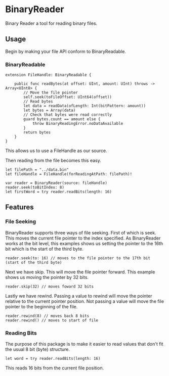 # BinaryReader

Binary Reader a tool for reading binary files.

## Usage

Begin by making your file API conform to BinaryReadable.

### BinaryReadable

    extension FileHandle: BinaryReadable {
    
        public func readBytes(at offset: UInt, amount: UInt) throws -> Array<UInt8> {
            // Move the file pointer
            self.seek(toFileOffset: UInt64(offset))
            // Read bytes
            let data = readData(ofLength: Int(bitPattern: amount))
            let bytes = Array(data)
            // Check that bytes were read correctly
            guard bytes.count == amount else {
                throw BinaryReadingError.noDataAvailable
            }
            return bytes
        }
    }
    
This allows us to use a FileHandle as our source.

Then reading from the file becomes this easy.

    let filePath = "../data.bin"
    let fileHandle = FileHandle(forReadingAtPath: filePath)!
    
    var reader = BinaryReader(source: fileHandle)
    reader.seek(toBitIndex: 8)
    let firstWord = try reader.readBits(length: 16)

## Features
### File Seeking

BinaryReader supports three ways of file seeking. First of which is seek. This moves the current file pointer to the index specified. As BinaryReader works at the bit level, this examples shows us setting the pointer to the 16th bit which is the start of the third byte.

    reader.seek(to: 16) // moves to the file pointer to the 17th bit (start of the third byte)

Next we have skip. This will move the file pointer forward. This example shows us moving the pointer by 32 bits.

    reader.skip(32) // moves foward 32 bits

Lastly we have rewind. Passing a value to rewind will move the pointer relative to the current pointer position. Not passing a value will move the file pointer to the beginning of the file.

    reader.rewind(8) // moves back 8 bits
    reader.rewind() // moves to start of file
    
### Reading Bits
The purpose of this package is to make it easier to read values that don't fit the usual 8 bit (byte) structure.

    let word = try reader.readBits(length: 16)

This reads 16 bits from the current file position. 
